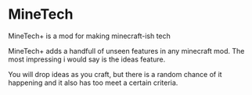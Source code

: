 MineTech
========

MineTech+ is a mod for making minecraft-ish tech

MineTech+ adds a handfull of unseen features in any minecraft mod. The most impressing i would say is the ideas feature.

You will drop ideas as you craft, but there is a random chance of it happening and it also has too meet a certain criteria.
 
